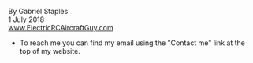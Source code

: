 By Gabriel Staples  
1 July 2018  
www.ElectricRCAircraftGuy.com  
- To reach me you can find my email using the "Contact me" link at the top of my website.  



